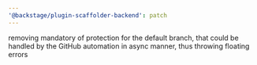 ```yaml
---
'@backstage/plugin-scaffolder-backend': patch
---
```


removing mandatory of protection for the default branch, that could be handled by the GitHub automation in async manner, thus throwing floating errors
